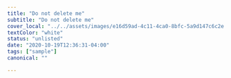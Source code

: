 ```yaml
---
title: "Do not delete me"
subtitle: "Do not delete me"
cover_local: "../../assets/images/e16d59ad-4c11-4ca0-8bfc-5a9d147c6c2e.jpeg"
textColor: "white"
status: "unlisted"
date: "2020-10-19T12:36:31-04:00"
tags: ["sample"]
canonical: ""

---
```


